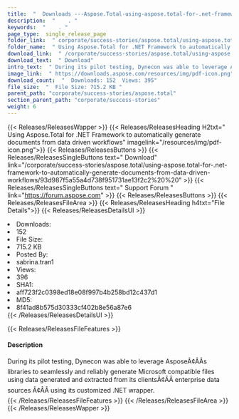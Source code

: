 ```yaml
---
title:  "  Downloads ---Aspose.Total-using-aspose.total-for-.net-framework-to-automatically-generate-documents-from-data-driven-workflows . " 
description:  "    . " 
keywords:  "    . " 
page_type:  single_release_page
folder_link:  " corporate/success-stories/aspose.total/using-aspose.total-for-.net-framework-to-automatically-generate-documents-from-data-driven-workflows/"
folder_name:  " Using Aspose.Total for .NET Framework to automatically generate documents from data driven workflows"
download_link:  " /corporate/success-stories/aspose.total/using-aspose.total-for-.net-framework-to-automatically-generate-documents-from-data-driven-workflows/93d987f5a55a4d738f951731ae13f2c2"
download_text:  " Download"
intro_text:  " During its pilot testing, Dynecon was able to leverage Aspose libraries to sea..."
image_link:  " https://downloads.aspose.com/resources/img/pdf-icon.png"
download_count:  "  Downloads: 152  Views: 395"
file_size:  "  File Size: 715.2 KB "
parent_path: "corporate/success-stories/aspose.total"
section_parent_path: "corporate/success-stories"
weight: 6 
---
```


{{< Releases/ReleasesWapper >}}
  {{< Releases/ReleasesHeading H2txt=" Using Aspose.Total for .NET Framework to automatically generate documents from data driven workflows" imagelink="/resources/img/pdf-icon.png">}}
  {{< Releases/ReleasesButtons >}}
    {{< Releases/ReleasesSingleButtons text=" Download" link="/corporate/success-stories/aspose.total/using-aspose.total-for-.net-framework-to-automatically-generate-documents-from-data-driven-workflows/93d987f5a55a4d738f951731ae13f2c2%20%20" >}}
    {{< Releases/ReleasesSingleButtons text=" Support Forum " link="https://forum.aspose.com" >}}
  {{< Releases/ReleasesButtons >}}
  {{< Releases/ReleasesFileArea >}}
    {{< Releases/ReleasesHeading h4txt="File Details">}}
    {{< Releases/ReleasesDetailsUl >}}
             <li>Downloads:</li><li>152</li><li>File Size:</li><li>715.2 KB</li><li>Posted By:</li><li>sabrina.tran1</li><li>Views:</li><li>396</li><li>SHA1:</li><li>aff723f2c0398ed18e08f997b4b258bd12c437d1</li><li>MD5:</li><li>8f41ad8b575d30333cf402b8e56a87e6</li>
    {{< /Releases/ReleasesDetailsUl >}}

  {{< Releases/ReleasesFileFeatures >}}
      <h4>Description</h4><div class="HTMLDescription">During its pilot testing, Dynecon was able to leverage AsposeÃ¢ÂÂs libraries to seamlessly and reliably generate Microsoft compatible files using data generated and extracted from its clientsÃ¢ÂÂ enterprise data sources Ã¢ÂÂ using its customized .NET wrapper.</div>
  {{< /Releases/ReleasesFileFeatures >}}
 {{< /Releases/ReleasesFileArea >}}
{{< /Releases/ReleasesWapper >}}


